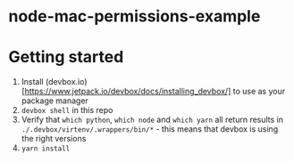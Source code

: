# node-mac-permissions-example

# Getting started
1. Install (devbox.io)[https://www.jetpack.io/devbox/docs/installing_devbox/] to use as your package manager
2. `devbox shell` in this repo
3. Verify that `which python`, `which node` and `which yarn` all return results in `./.devbox/virtenv/.wrappers/bin/*` - this means that devbox is using the right versions
4. `yarn install`
